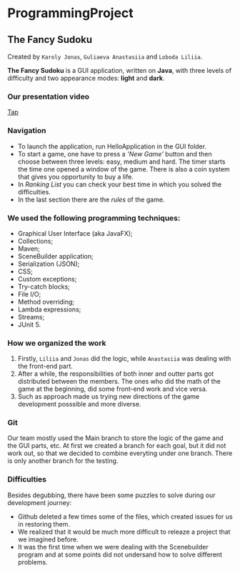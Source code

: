 # ProgrammingProject 

## The Fancy Sudoku

Created by `Karoly Jonas`, `Guliaeva Anastasiia` and `Loboda Liliia`.

 **The Fancy Sudoku** is a GUI application, written on **Java**, with three levels of difficulty and two appearance modes: **light** and **dark**. 


### Our presentation video 

[Tap](https://youtu.be/w3pSGzXMTAM?si=yI2hDWLQX40eKyMI)

### Navigation

 * To launch the application, run HelloApplication in the GUI folder.
 * To start a game, one have to press a *'New Game'* button and then choose between three levels: easy, medium and hard. The timer starts the time one opened a window of the game. There is also a coin system that gives you opportunity to buy a life.
 * In *Ranking List* you can check your best time in which you solved the difficulties.
* In the last section there are the *rules* of the game. 

### We used the following programming techniques: 

* Graphical User Interface (aka JavaFX);
* Collections;
* Maven;
* SceneBuilder application;
* Serialization (JSON);
* CSS;
* Custom exceptions;
* Try-catch blocks;
* File I/O;
* Method overriding;
* Lambda expressions;
* Streams;
* JUnit 5.


### How we organized the work 
1) Firstly, `Liliia` and `Jonas` did the logic, while `Anastasiia` was dealing with the front-end part.
2) After a while, the responsibilities of both inner and outter parts got distributed between the members. The ones who did the math of the game at the beginning, did some front-end work and vice versa.
3) Such as approach made us trying new directions of the game development posssible and more diverse.


###  Git 

Our team mostly used the Main branch to store the logic of the game and the GUI parts, etc. At first we created a branch for each goal, but it did not work out, so that we decided to combine everyting under one branch. There is only another branch for the testing. 
### Difficulties 

Besides degubbing, there have been some puzzles to solve during our development journey: 
* Github deleted a few times some of the files, which created issues for us in restoring them.
* We realized that it would be much more difficult to releaze a project that we imagined before.
* It was the first time when we were dealing with the Scenebuilder program and at some points did not undersand how to solve different problems.


 
